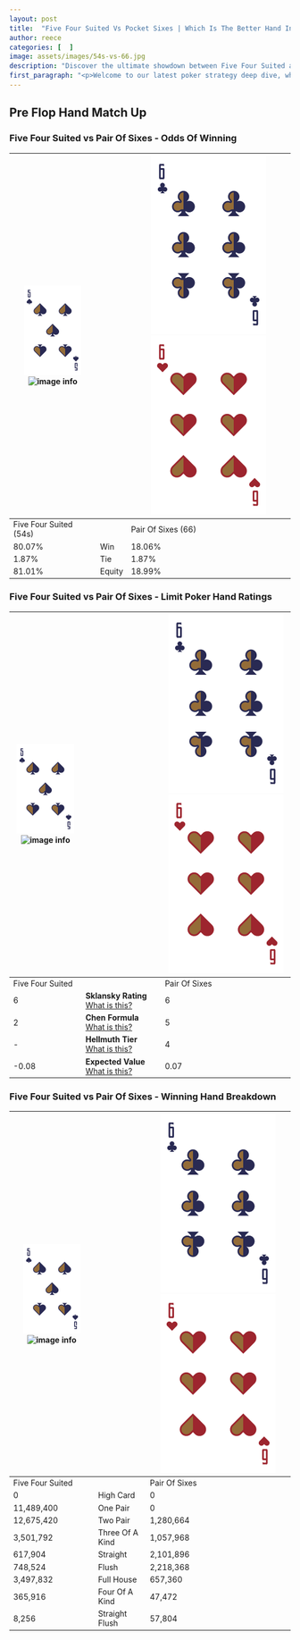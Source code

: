 ```yaml
---
layout: post
title:  "Five Four Suited Vs Pocket Sixes | Which Is The Better Hand In Poker? A Complete Guide"
author: reece
categories: [  ]
image: assets/images/54s-vs-66.jpg
description: "Discover the ultimate showdown between Five Four Suited and Pair Of Sixes in poker! Uncover the odds, strategies, and scenarios where one hand triumphs over the other. Get ready to up your poker game with this thrilling analysis."
first_paragraph: "<p>Welcome to our latest poker strategy deep dive, where we're pitting two distinct hands against each other in a high-stakes showdown: Five Four Suited vs Pair Of Sixes.</p><p>In the dynamic world of poker, every decision counts, and knowing which hand holds the upper hand is key to your success at the table.</p><p>In this article, we'll dissect these two hands, explore the scenarios where one dominates the other, and equip you with the knowledge to make strategic choices that can tip the odds in your favor.</p><p>Get ready to unravel the intriguing dynamics of these poker hands and elevate your game to new heights.</p>"
---
```




[comment]: # (sp0)

## Pre Flop Hand Match Up

<div class="table hand-ratings" markdown="1"> 



### Five Four Suited vs Pair Of Sixes - Odds Of Winning


    
| ![image info](assets/images/hand1/5.png) ![image info](assets/images/hand1/4s.png) |  | ![image info](assets/images/hand2/6.png) ![image info](assets/images/hand2/6o.png) |
| -------- | -------- | -------- |
| Five Four Suited (54s) |  | Pair Of Sixes (66) |
| 80.07% | Win | 18.06% |
| 1.87% | Tie | 1.87% |
| 81.01% | Equity | 18.99% |




[comment]: # (sp1)



### Five Four Suited vs Pair Of Sixes - Limit Poker Hand Ratings


    
| ![image info](assets/images/hand1/5.png) ![image info](assets/images/hand1/4s.png) |  | ![image info](assets/images/hand2/6.png) ![image info](assets/images/hand2/6o.png) |
| -------- | -------- | -------- |
| Five Four Suited |  | Pair Of Sixes |
| 6 | **Sklansky Rating** [What is this?](/sklansky-rating-explained) | 6 |
| 2 | **Chen Formula** [What is this?](/chen-formula-explained) | 5 |
| - | **Hellmuth Tier** [What is this?](/Hellmuth-tier-explained) | 4 |
| -0.08 | **Expected Value** [What is this?](/expected-value-explained) | 0.07 |




[comment]: # (sp2)



### Five Four Suited vs Pair Of Sixes - Winning Hand Breakdown


    
| ![image info](assets/images/hand1/5.png) ![image info](assets/images/hand1/4s.png) |  | ![image info](assets/images/hand2/6.png) ![image info](assets/images/hand2/6o.png) |
| -------- | -------- | -------- |
| Five Four Suited |  | Pair Of Sixes |
| 0 | High Card | 0 |
| 11,489,400 | One Pair | 0 |
| 12,675,420 | Two Pair | 1,280,664 |
| 3,501,792 | Three Of A Kind | 1,057,968 |
| 617,904 | Straight | 2,101,896 |
| 748,524 | Flush | 2,218,368 |
| 3,497,832 | Full House | 657,360 |
| 365,916 | Four Of A Kind | 47,472 |
| 8,256 | Straight Flush | 57,804 |




[comment]: # (sp3)



</div>

[comment]: # (sp4)



[comment]: # (sp5)

